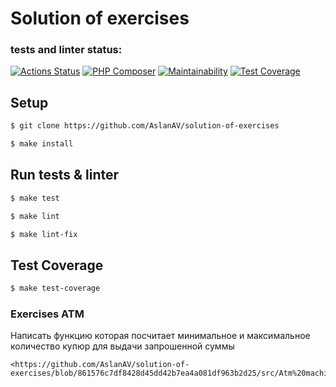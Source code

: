 # Solution of exercises
### tests and linter status:
[![Actions Status](https://github.com/AslanAV/php-project-lvl2/workflows/hexlet-check/badge.svg)](https://github.com/AslanAV/php-project-lvl2/actions)
[![PHP Composer](https://github.com/AslanAV/php-project-lvl2/actions/workflows/php.yml/badge.svg)](https://github.com/AslanAV/php-project-lvl2/actions/workflows/php.yml)
[![Maintainability](https://api.codeclimate.com/v1/badges/dd2d343814360801a8f6/maintainability)](https://codeclimate.com/github/AslanAV/php-project-lvl2/maintainability)
[![Test Coverage](https://api.codeclimate.com/v1/badges/dd2d343814360801a8f6/test_coverage)](https://codeclimate.com/github/AslanAV/php-project-lvl2/test_coverage)

## Setup
```sh
$ git clone https://github.com/AslanAV/solution-of-exercises

$ make install
```

## Run tests & linter
```sh
$ make test

$ make lint

$ make lint-fix
```

## Test Coverage
```sh
$ make test-coverage
```

### Exercises ATM

Написать функцию которая посчитает минимальное и максимальное количество 
купюр для выдачи запрошенной суммы

```shell
<https://github.com/AslanAV/solution-of-exercises/blob/861576c7df8428d45dd42b7ea4a081df963b2d25/src/Atm%20machine/bankomat.php#L1>
```

